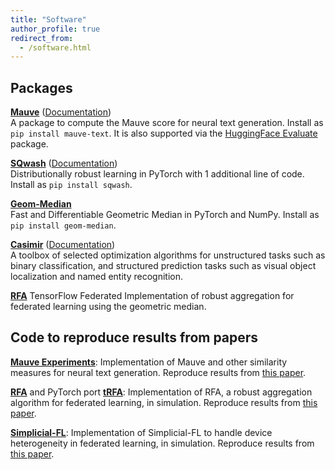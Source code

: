 ```yaml
---
title: "Software"
author_profile: true
redirect_from: 
  - /software.html
---
```


## Packages


[**Mauve**](https://github.com/krishnap25/mauve) ([Documentation](krishnap25.github.io/mauve/))  
A package to compute the Mauve score for neural text generation. Install as `pip install mauve-text`.
It is also supported via the [HuggingFace Evaluate](https://github.com/huggingface/evaluate/) package. 

[**SQwash**](https://github.com/krishnap25/sqwash) ([Documentation](https://krishnap25.github.io/sqwash/))   
Distributionally robust learning in PyTorch with 1 additional line of code. Install as `pip install sqwash`. 

[**Geom-Median**](https://github.com/krishnap25/geom_median)  
Fast and Differentiable Geometric Median in PyTorch and NumPy. Install as `pip install geom-median`. 

[**Casimir**](https://github.com/krishnap25/casimir) ([Documentation](https://homes.cs.washington.edu/~pillutla/documentation/casimir/))  
A toolbox of selected optimization algorithms for unstructured tasks such as binary classification, and structured prediction tasks such as visual object localization and named entity recognition.

[**RFA**](https://github.com/google-research/federated/tree/master/robust_aggregation)
TensorFlow Federated Implementation of robust aggregation for federated learning using the geometric median.

## Code to reproduce results from papers

[**Mauve Experiments**](https://github.com/krishnap25/mauve-experiments):
Implementation of Mauve and other similarity measures for neural text generation. Reproduce results from [this paper](https://arxiv.org/pdf/2102.01454.pdf).

[**RFA**](https://github.com/krishnap25/RFA) and PyTorch port [**tRFA**](https://github.com/krishnap25/tRFA):
Implementation of RFA, a robust aggregation algorithm for federated learning,
in simulation. Reproduce results from [this paper](https://arxiv.org/pdf/1912.13445.pdf).
<!-- using the [Leaf benchmark suite](https://leaf.cmu.edu/). -->

[**Simplicial-FL**](https://github.com/krishnap25/simplicial-fl):
Implementation of Simplicial-FL to handle device heterogeneity in federated learning,
in simulation. Reproduce results from [this paper](https://krishnap25.github.io/papers/2021_Simplicial_FL_CISS.pdf).
